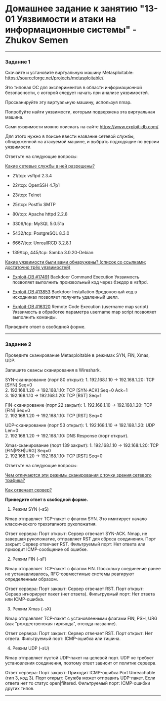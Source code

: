 # Домашнее задание к занятию "13-01 Уязвимости и атаки на информационные системы" - Zhukov Semen

---

### Задание 1

Скачайте и установите виртуальную машину Metasploitable: https://sourceforge.net/projects/metasploitable/.

Это типовая ОС для экспериментов в области информационной безопасности, с которой следует начать при анализе уязвимостей.

Просканируйте эту виртуальную машину, используя nmap.

Попробуйте найти уязвимости, которым подвержена эта виртуальная машина.

Сами уязвимости можно поискать на сайте https://www.exploit-db.com/.

Для этого нужно в поиске ввести название сетевой службы, обнаруженной на атакуемой машине, и выбрать подходящие по версии уязвимости.

Ответьте на следующие вопросы:

<ins>Какие сетевые службы в ней разрешены?</ins>

+ 21/tcp: vsftpd 2.3.4

+ 22/tcp: OpenSSH 4.7p1

+ 23/tcp: Telnet

+ 25/tcp: Postfix SMTP

+ 80/tcp: Apache httpd 2.2.8

+ 3306/tcp: MySQL 5.0.51a

+ 5432/tcp: PostgreSQL 8.3.0

+ 6667/tcp: UnrealIRCD 3.2.8.1

+ 139/tcp, 445/tcp: Samba 3.0.20-Debian

<ins>Какие уязвимости были вами обнаружены? (список со ссылками: достаточно трёх уязвимостей)</ins>

+ [Exploit-DB #17491](https://www.exploit-db.com/exploits/17491) Backdoor Command Execution
	Уязвимость позволяет выполнить произвольный код через бэкдор в vsftpd.

+ [Exploit-DB #13853](https://www.exploit-db.com/exploits/13853) Backdoor Installation
	Вредоносный код в исходниках позволяет получить удаленный шелл.

+ [Exploit-DB #16320](https://www.exploit-db.com/exploits/16320) Remote Code Execution (username map script)
	Уязвимость в обработке параметра username map script позволяет выполнить команды.

Приведите ответ в свободной форме.

---

### Задание 2

Проведите сканирование Metasploitable в режимах SYN, FIN, Xmas, UDP.

Запишите сеансы сканирования в Wireshark.

SYN-сканирование (порт 80 открыт):
	1. 192.168.1.10 → 192.168.1.20: TCP [SYN] Seq=0  
	2. 192.168.1.20 → 192.168.1.10: TCP [SYN-ACK] Seq=0 Ack=1  
	3. 192.168.1.10 → 192.168.1.20: TCP [RST] Seq=1  

FIN-сканирование (порт 22 закрыт):
	1. 192.168.1.10 → 192.168.1.20: TCP [FIN] Seq=0  
	2. 192.168.1.20 → 192.168.1.10: TCP [RST] Seq=0

UDP-сканирование (порт 53 открыт):
	1. 192.168.1.10 → 192.168.1.20: UDP Len=0  
	2. 192.168.1.20 → 192.168.1.10: DNS Response (порт открыт).

Xmas-сканирование (порт 139 закрыт):
	1. 192.168.1.10 → 192.168.1.20: TCP [FIN|PSH|URG] Seq=0  
	2. 192.168.1.20 → 192.168.1.10: TCP [RST] Seq=0  
 

Ответьте на следующие вопросы:

<ins>Чем отличаются эти режимы сканирования с точки зрения сетевого трафика?</ins>

<ins>Как отвечает сервер?</ins>

**Приведите ответ в свободной форме.**

1. Режим SYN (-sS)

Nmap отправляет TCP-пакет с флагом SYN. Это имитирует начало классического трехэтапного рукопожатия.

Ответ сервера:
	Порт открыт: Сервер отвечает SYN-ACK. Nmap, не завершая рукопожатие, отправляет RST для сброса соединения.
	Порт закрыт: Сервер отвечает RST.
	Фильтруемый порт: Нет ответа или приходит ICMP-сообщение об ошибке.


2. Режим FIN (-sF)

Nmap отправляет TCP-пакет с флагом FIN. Поскольку соединение ранее не устанавливалось, RFC-совместимые системы реагируют определенным образом.

Ответ сервера:
	Порт закрыт: Сервер отвечает RST.
	Порт открыт: Сервер игнорирует пакет (нет ответа).
	Фильтруемый порт: Нет ответа или ICMP-ошибка.
 

3. Режим Xmas (-sX)

Nmap отправляет TCP-пакет с установленными флагами FIN, PSH, URG (как "рождественская гирлянда", отсюда название).

Ответ сервера:
	Порт закрыт: Сервер отвечает RST.
	Порт открыт: Нет ответа.
	Фильтруемый порт: ICMP-ошибка или тишина.
 

4. Режим UDP (-sU)

Nmap отправляет пустой UDP-пакет на целевой порт. UDP не требует установления соединения, поэтому ответ зависит от политик сервера.

Ответ сервера:
	Порт закрыт: Приходит ICMP-ошибка Port Unreachable (тип 3, код 3).
	Порт открыт:
		Служба может отправить UDP-пакет.
		Если ответа нет то статус open|filtered.
	Фильтруемый порт: ICMP-ошибки других типов.

---
